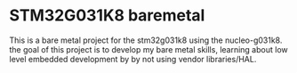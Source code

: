 # STM32G031K8 baremetal

This is a bare metal project for the stm32g031k8 using the nucleo-g031k8.
the goal of this project is to develop my bare metal skills, learning about low level embedded development by by not using vendor libraries/HAL. 